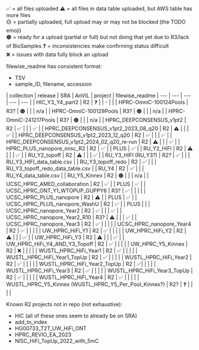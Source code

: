  
✅ = all files uploaded
⚠️ = all files in data table uploaded, but AWS table has more files  
🟡 = partially uploaded, full upload may or may not be blocked (the TODO emoji)  
🟠 = ready for a upload (partial or full) but not doing that yet due to R3/lack of BioSamples
❓ = inconsistencies make confirming status difficult  
❌ = issues with data fully block an upload

filewise_readme has consistent format:
* TSV
* sample_ID, filename, accession

| collection | release | SRA | AnVIL | project | filewise_readme
| --- | --- | --- | --- | --- |
| HIC_Y3_Y4_part2 | R2 | ❓ |  | - |  |
| HPRC-OmniC-100124Pools | R3? | 🟠 |  |  | n/a |
| HPRC-OmniC-100129Pools | R3? | 🟠 |  |  | n/a |
| HPRC-OmniC-241217Pools | R3? | 🟠 |  |  | n/a |
| HPRC_DEEPCONSENSUS_v1pt2 | R2 | ✅ |  |  | ✅ |
| HPRC_DEEPCONSENSUS_v1pt2_2023_08_q20 | R2 | ⚠️ |  |  | ✅ |
| HPRC_DEEPCONSENSUS_v1pt2_2023_12_q20 | R2 | ✅ |  |  | ✅ |
| HPRC_DEEPCONSENSUS_v1pt2_2024_02_q20_re-run | R2 | ⚠️ |  |  | ✅ |
| HPRC_PLUS_nanopore_misc_R2 | R2 | ✅ |  | PLUS | ✅ |
| RU_Y2_HIFI | R2 | ⚠️ |  |  | ✅ |
| RU_Y2_topoff | R2 | ⚠️ |  |  | ✅ |
| RU_Y3_HIFI (RU_Y3?) | R2? | ✅ |  |  | RU_Y3_HIFI_data_table.csv |
| RU_Y3_topoff_redo | R2 | ✅ |  |  | RU_Y3_topoff_redo_data_table.csv |
| RU_Y4 | R2 | ✅ |  |  | RU_Y4_data_table.csv |
| RU_Y5_Kinnex | R2 | 🟠 |  |  | n/a |
| UCSC_HPRC_AMED_collaboration | R2 | ✅ |  | PLUS | ✅ |
| UCSC_HPRC_ONT_Y1_WTOPUP_GUPPY6 | R3? | ✅ |  |  |  |
| UCSC_HPRC_PLUS_nanopore | R2 | ⚠️ |  | PLUS | ✅ |
| UCSC_HPRC_PLUS_nanopore_WashU | R2 | ✅ |  | PLUS |  |
| UCSC_HPRC_nanopore_Year2 | R2 | ✅ |  |  | ✅ |
| UCSC_HPRC_nanopore_Year2_R10 | R3? | ⚠️ |  |  | ✅ |
| UCSC_HPRC_nanopore_Year3 | R2 | ✅ |  |  |  |
| UCSC_HPRC_nanopore_Year4 | R2 | ✅ |  |  |  |
| UW_HPRC_HiFi_Y1 | R2 | ✅ |  |  |  |
| UW_HPRC_HiFi_Y2 | R2 | ⚠️ |  |  | ✅ |
| UW_HPRC_HiFi_Y3 | R2 | ⚠️ |  |  | ✅ |
| UW_HPRC_HiFi_Y4_AND_Y3_Topoff | R2 | ✅ |  |  |  |
| UW_HPRC_Y5_Kinnex | R2 | ❌ |  |  |  |
| WUSTL_HPRC_HiFi_Year1 | R2 | ✅ |  |  |  |
| WUSTL_HPRC_HiFi_Year1_TopUp | R2 | ✅ |  |  |  |
| WUSTL_HPRC_HiFi_Year2 | R2 | ✅ |  |  |  |
| WUSTL_HPRC_HiFi_Year2_TopUp | R2 | ✅|  |  |  |
| WUSTL_HPRC_HiFi_Year3 | R2 | ✅ |  |  |  |
| WUSTL_HPRC_HiFi_Year3_TopUp | R2 | ✅ |  |  |  |
| WUSTL_HPRC_HiFi_Year4 | R2 | ✅ |  |  |  |
| WUSTL_HPRC_Y5_Kinnex (WUSTL_HPRC_Y5_Per_Pool_Kinnex?) | R2? | ❓ |  |  |  |


Known R2 projects not in repo (not exhaustive):
* HiC (all of these ones seem to already be on SRA)
* add_to_index
* HG00733_T2T_UW_HiFi_ONT
* HPRC_REVIO_EA_2023
* NISC_HiFi_TopUp_2022_with_5mC
